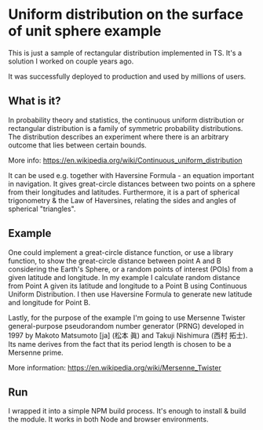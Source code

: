 # Uniform distribution on the surface of unit sphere example

This is just a sample of rectangular distribution implemented in TS. It's a solution I worked on couple years ago.

It was successfully deployed to production and used by millions of users.

## What is it?

In probability theory and statistics, the continuous uniform distribution or rectangular distribution is a family of symmetric probability distributions. The distribution describes an experiment where there is an arbitrary outcome that lies between certain bounds.

More info: https://en.wikipedia.org/wiki/Continuous_uniform_distribution

It can be used e.g. together with Haversine Formula - an equation important in navigation. It gives great-circle distances between two points on a sphere from their longitudes and latitudes. Furthermore, it is a part of spherical trigonometry & the Law of Haversines, relating the sides and angles of spherical "triangles".

## Example

One could implement a great-circle distance function, or use a library function, to show the great-circle distance between point A and B considering the Earth's Sphere, or a random points of interest (POIs) from a given latitude and longitude. In my example I calculate random distance from Point A given its latitude and longitude to a Point B using Continuous Uniform Distribution. I then use Haversine Formula to generate new latitude and longitude for Point B.

Lastly, for the purpose of the example I'm going to use Mersenne Twister general-purpose pseudorandom number generator (PRNG) developed in 1997 by Makoto Matsumoto [ja] (松本 眞) and Takuji Nishimura (西村 拓士). Its name derives from the fact that its period length is chosen to be a Mersenne prime.

More information: https://en.wikipedia.org/wiki/Mersenne_Twister

## Run

I wrapped it into a simple NPM build process. It's enough to install & build the module. It works in both Node and browser environments.
